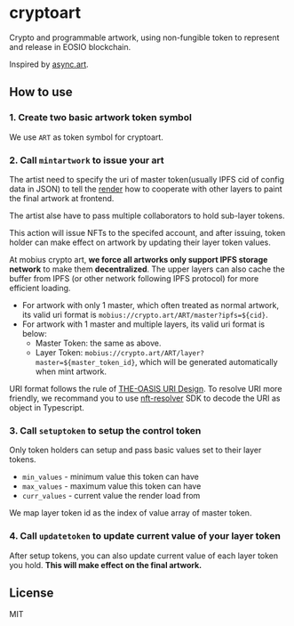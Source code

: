 # cryptoart

Crypto and programmable artwork, using non-fungible token to represent and release in EOSIO blockchain.

Inspired by [async.art](https://async.art/).

## How to use

### 1. Create two basic artwork token symbol

We use `ART` as token symbol for cryptoart.

### 2. Call `mintartwork` to issue your art

The artist need to specify the uri of master token(usually IPFS cid of config data in JSON) to tell the [render](https://github.com/MobiusGame/crypto-art-render) how to cooperate with other layers to paint the final artwork at frontend.

The artist alse have to pass multiple collaborators to hold sub-layer tokens.

This action will issue NFTs to the specifed account, and after issuing, token holder can make effect on artwork by updating their layer token values.

At mobius crypto art, **we force all artworks only support IPFS storage network** to make them **decentralized**. The upper layers can also cache the buffer from IPFS (or other network following IPFS protocol) for more efficient loading.

- For artwork with only 1 master, which often treated as normal artwork, its valid uri format is `mobius://crypto.art/ART/master?ipfs=${cid}`.
- For artwork with 1 master and multiple layers, its valid uri format is below:
  - Master Token: the same as above.
  - Layer Token: `mobius://crypto.art/ART/layer?master=${master_token_id}`, which will be generated automatically when mint artwork.

URI format follows the rule of [THE-OASIS URI Design](https://github.com/MobiusGame/nft-resolver#nft-%E5%85%83%E6%95%B0%E6%8D%AEmeta-data). To resolve URI more friendly, we recommand you to use [nft-resolver](https://github.com/MobiusGame/nft-resolver) SDK to decode the URI as object in Typescript.

### 3. Call `setuptoken` to setup the control token

Only token holders can setup and pass basic values set to their layer tokens.

- `min_values` - minimum value this token can have
- `max_values` - maximum value this token can have
- `curr_values` - current value the render load from

We map layer token id as the index of value array of master token.

### 4. Call `updatetoken` to update current value of your layer token

After setup tokens, you can also update current value of each layer token you hold. **This will make effect on the final artwork.**

## License

MIT
